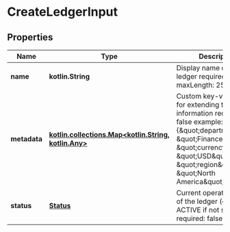 
# CreateLedgerInput

## Properties
| Name | Type | Description | Notes |
| ------------ | ------------- | ------------- | ------------- |
| **name** | **kotlin.String** | Display name of the ledger required: true maxLength: 256 |  |
| **metadata** | [**kotlin.collections.Map&lt;kotlin.String, kotlin.Any&gt;**](kotlin.Any.md) | Custom key-value pairs for extending the ledger information required: false example: {\&quot;department\&quot;: \&quot;Finance\&quot;, \&quot;currency\&quot;: \&quot;USD\&quot;, \&quot;region\&quot;: \&quot;North America\&quot;} |  [optional] |
| **status** | [**Status**](Status.md) | Current operating status of the ledger (defaults to ACTIVE if not specified) required: false |  [optional] |



